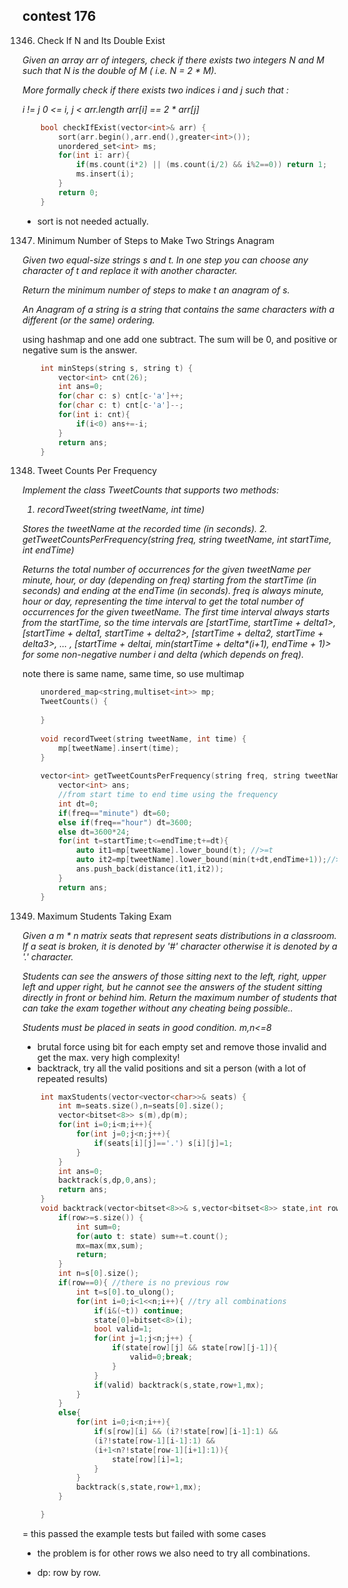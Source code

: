 ## contest 176

1346. Check If N and Its Double Exist
<em>
Given an array arr of integers, check if there exists two integers N and M such that N is the double of M ( i.e. N = 2 * M).

More formally check if there exists two indices i and j such that :

i != j
0 <= i, j < arr.length
arr[i] == 2 * arr[j]
</em>
```cpp
    bool checkIfExist(vector<int>& arr) {
        sort(arr.begin(),arr.end(),greater<int>());
        unordered_set<int> ms;
        for(int i: arr){
            if(ms.count(i*2) || (ms.count(i/2) && i%2==0)) return 1;
            ms.insert(i);
        }
        return 0;
    }
```
- sort is not needed actually.

1347. Minimum Number of Steps to Make Two Strings Anagram
<em>
Given two equal-size strings s and t. In one step you can choose any character of t and replace it with another character.

Return the minimum number of steps to make t an anagram of s.

An Anagram of a string is a string that contains the same characters with a different (or the same) ordering.	
</em>

using hashmap and one add one subtract. The sum will be 0, and positive or negative sum is the answer.
```cpp
    int minSteps(string s, string t) {
        vector<int> cnt(26);
		int ans=0;    
		for(char c: s) cnt[c-'a']++;
        for(char c: t) cnt[c-'a']--;
        for(int i: cnt){
            if(i<0) ans+=-i;
        }
        return ans;
    }
```

1348. Tweet Counts Per Frequency
<em>
Implement the class TweetCounts that supports two methods:

1. recordTweet(string tweetName, int time)

Stores the tweetName at the recorded time (in seconds).
2. getTweetCountsPerFrequency(string freq, string tweetName, int startTime, int endTime)

Returns the total number of occurrences for the given tweetName per minute, hour, or day (depending on freq) starting from the startTime (in seconds) and ending at the endTime (in seconds).
freq is always minute, hour or day, representing the time interval to get the total number of occurrences for the given tweetName.
The first time interval always starts from the startTime, so the time intervals are [startTime, startTime + delta*1>,  [startTime + delta*1, startTime + delta*2>, [startTime + delta*2, startTime + delta*3>, ... , [startTime + delta*i, min(startTime + delta*(i+1), endTime + 1)> for some non-negative number i and delta (which depends on freq).  
</em>

note there is same name, same time, so use multimap
```cpp
    unordered_map<string,multiset<int>> mp;
    TweetCounts() {
        
    }
    
    void recordTweet(string tweetName, int time) {
        mp[tweetName].insert(time);
    }
    
    vector<int> getTweetCountsPerFrequency(string freq, string tweetName, int startTime, int endTime) {
        vector<int> ans;
        //from start time to end time using the frequency
        int dt=0;
        if(freq=="minute") dt=60;
        else if(freq=="hour") dt=3600;
        else dt=3600*24;
        for(int t=startTime;t<=endTime;t+=dt){
            auto it1=mp[tweetName].lower_bound(t); //>=t
            auto it2=mp[tweetName].lower_bound(min(t+dt,endTime+1));//>t+dt
            ans.push_back(distance(it1,it2));
        }
        return ans;
    }
```

1349. Maximum Students Taking Exam
<em>
Given a m * n matrix seats  that represent seats distributions in a classroom. If a seat is broken, it is denoted by '#' character otherwise it is denoted by a '.' character.

Students can see the answers of those sitting next to the left, right, upper left and upper right, but he cannot see the answers of the student sitting directly in front or behind him. Return the maximum number of students that can take the exam together without any cheating being possible..

Students must be placed in seats in good condition.
m,n<=8
</em>
- brutal force using bit for each empty set and remove those invalid and get the max. very high complexity!
- backtrack, try all the valid positions and sit a person (with a lot of repeated results)
```cpp
    int maxStudents(vector<vector<char>>& seats) {
		int m=seats.size(),n=seats[0].size();
        vector<bitset<8>> s(m),dp(m);
		for(int i=0;i<m;i++){
			for(int j=0;j<n;j++){
				if(seats[i][j]=='.') s[i][j]=1;
			}
		}
		int ans=0;
		backtrack(s,dp,0,ans);
		return ans;
    }
	void backtrack(vector<bitset<8>>& s,vector<bitset<8>> state,int row,int& mx){
		if(row>=s.size()) {
			int sum=0;
			for(auto t: state) sum+=t.count();
			mx=max(mx,sum);
			return;
		}
		int n=s[0].size();
		if(row==0){ //there is no previous row
			int t=s[0].to_ulong();
			for(int i=0;i<1<<n;i++){ //try all combinations
				if(i&(~t)) continue;
				state[0]=bitset<8>(i);
				bool valid=1;
				for(int j=1;j<n;j++) {
					if(state[row][j] && state[row][j-1]){
						valid=0;break;
					}
				}
				if(valid) backtrack(s,state,row+1,mx);
			}
		}
		else{
			for(int i=0;i<n;i++){
				if(s[row][i] && (i?!state[row][i-1]:1) && 
				(i?!state[row-1][i-1]:1) && 
				(i+1<n?!state[row-1][i+1]:1)){
					state[row][i]=1;
				}
			}
			backtrack(s,state,row+1,mx);
		}

	}
```	
= this passed the example tests but failed with some cases
- the problem is for other rows we also need to try all combinations.

- dp: row by row.

